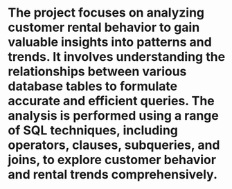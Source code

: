# The project focuses on analyzing customer rental behavior to gain valuable insights into patterns and trends. It involves understanding the relationships between various database tables to formulate accurate and efficient queries. The analysis is performed using a range of SQL techniques, including operators, clauses, subqueries, and joins, to explore customer behavior and rental trends comprehensively.
